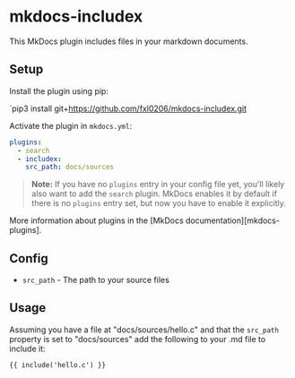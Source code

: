 # mkdocs-includex

This MkDocs plugin includes files in your markdown documents.

## Setup

Install the plugin using pip:

`pip3 install git+https://github.com/fxl0206/mkdocs-includex.git


Activate the plugin in `mkdocs.yml`:
```yaml
plugins:
  - search
  - includex:
    src_path: docs/sources
```

> **Note:** If you have no `plugins` entry in your config file yet, you'll likely also want to add the `search` plugin. MkDocs enables it by default if there is no `plugins` entry set, but now you have to enable it explicitly.

More information about plugins in the [MkDocs documentation][mkdocs-plugins].

## Config

* `src_path` - The path to your source files

## Usage

Assuming you have a file at "docs/sources/hello.c" and that the `src_path` property is set to "docs/sources" add the following to your .md file to include it:

```md
{{ include('hello.c') }}
```
